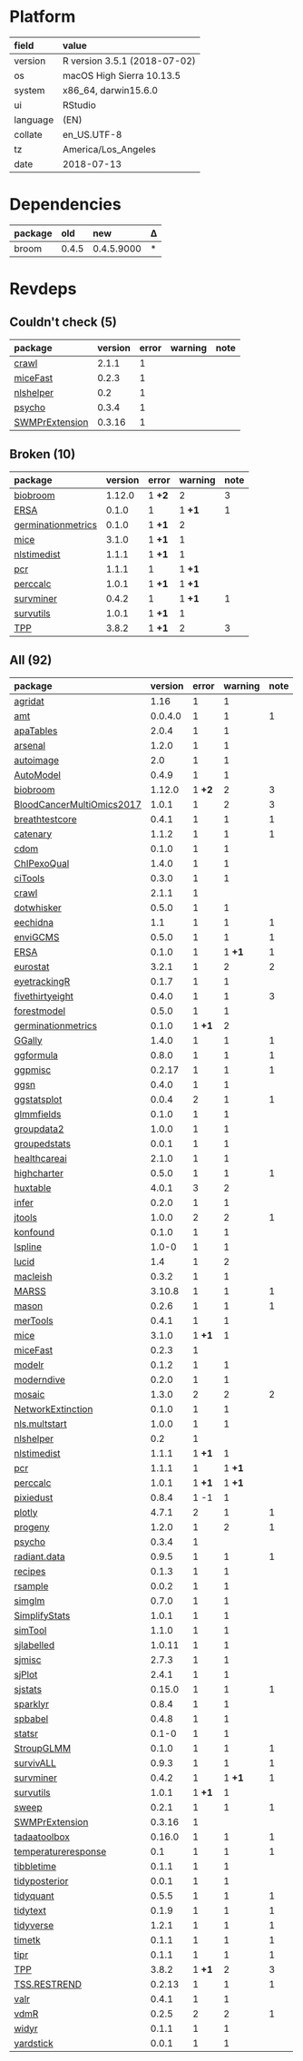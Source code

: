 # Platform

|field    |value                        |
|:--------|:----------------------------|
|version  |R version 3.5.1 (2018-07-02) |
|os       |macOS High Sierra 10.13.5    |
|system   |x86_64, darwin15.6.0         |
|ui       |RStudio                      |
|language |(EN)                         |
|collate  |en_US.UTF-8                  |
|tz       |America/Los_Angeles          |
|date     |2018-07-13                   |

# Dependencies

|package |old   |new        |Δ  |
|:-------|:-----|:----------|:--|
|broom   |0.4.5 |0.4.5.9000 |*  |

# Revdeps

## Couldn't check (5)

|package                                      |version |error |warning |note |
|:--------------------------------------------|:-------|:-----|:-------|:----|
|[crawl](problems.md#crawl)                   |2.1.1   |1     |        |     |
|[miceFast](problems.md#micefast)             |0.2.3   |1     |        |     |
|[nlshelper](problems.md#nlshelper)           |0.2     |1     |        |     |
|[psycho](problems.md#psycho)                 |0.3.4   |1     |        |     |
|[SWMPrExtension](problems.md#swmprextension) |0.3.16  |1     |        |     |

## Broken (10)

|package                                              |version |error    |warning  |note |
|:----------------------------------------------------|:-------|:--------|:--------|:----|
|[biobroom](problems.md#biobroom)                     |1.12.0  |1 __+2__ |2        |3    |
|[ERSA](problems.md#ersa)                             |0.1.0   |1        |1 __+1__ |1    |
|[germinationmetrics](problems.md#germinationmetrics) |0.1.0   |1 __+1__ |2        |     |
|[mice](problems.md#mice)                             |3.1.0   |1 __+1__ |1        |     |
|[nlstimedist](problems.md#nlstimedist)               |1.1.1   |1 __+1__ |1        |     |
|[pcr](problems.md#pcr)                               |1.1.1   |1        |1 __+1__ |     |
|[perccalc](problems.md#perccalc)                     |1.0.1   |1 __+1__ |1 __+1__ |     |
|[survminer](problems.md#survminer)                   |0.4.2   |1        |1 __+1__ |1    |
|[survutils](problems.md#survutils)                   |1.0.1   |1 __+1__ |1        |     |
|[TPP](problems.md#tpp)                               |3.8.2   |1 __+1__ |2        |3    |

## All (92)

|package                                                            |version |error    |warning  |note |
|:------------------------------------------------------------------|:-------|:--------|:--------|:----|
|[agridat](problems.md#agridat)                                     |1.16    |1        |1        |     |
|[amt](problems.md#amt)                                             |0.0.4.0 |1        |1        |1    |
|[apaTables](problems.md#apatables)                                 |2.0.4   |1        |1        |     |
|[arsenal](problems.md#arsenal)                                     |1.2.0   |1        |1        |     |
|[autoimage](problems.md#autoimage)                                 |2.0     |1        |1        |     |
|[AutoModel](problems.md#automodel)                                 |0.4.9   |1        |1        |     |
|[biobroom](problems.md#biobroom)                                   |1.12.0  |1 __+2__ |2        |3    |
|[BloodCancerMultiOmics2017](problems.md#bloodcancermultiomics2017) |1.0.1   |1        |2        |3    |
|[breathtestcore](problems.md#breathtestcore)                       |0.4.1   |1        |1        |1    |
|[catenary](problems.md#catenary)                                   |1.1.2   |1        |1        |1    |
|[cdom](problems.md#cdom)                                           |0.1.0   |1        |1        |     |
|[ChIPexoQual](problems.md#chipexoqual)                             |1.4.0   |1        |1        |     |
|[ciTools](problems.md#citools)                                     |0.3.0   |1        |1        |     |
|[crawl](problems.md#crawl)                                         |2.1.1   |1        |         |     |
|[dotwhisker](problems.md#dotwhisker)                               |0.5.0   |1        |1        |     |
|[eechidna](problems.md#eechidna)                                   |1.1     |1        |1        |1    |
|[enviGCMS](problems.md#envigcms)                                   |0.5.0   |1        |1        |1    |
|[ERSA](problems.md#ersa)                                           |0.1.0   |1        |1 __+1__ |1    |
|[eurostat](problems.md#eurostat)                                   |3.2.1   |1        |2        |2    |
|[eyetrackingR](problems.md#eyetrackingr)                           |0.1.7   |1        |1        |     |
|[fivethirtyeight](problems.md#fivethirtyeight)                     |0.4.0   |1        |1        |3    |
|[forestmodel](problems.md#forestmodel)                             |0.5.0   |1        |1        |     |
|[germinationmetrics](problems.md#germinationmetrics)               |0.1.0   |1 __+1__ |2        |     |
|[GGally](problems.md#ggally)                                       |1.4.0   |1        |1        |1    |
|[ggformula](problems.md#ggformula)                                 |0.8.0   |1        |1        |1    |
|[ggpmisc](problems.md#ggpmisc)                                     |0.2.17  |1        |1        |1    |
|[ggsn](problems.md#ggsn)                                           |0.4.0   |1        |1        |     |
|[ggstatsplot](problems.md#ggstatsplot)                             |0.0.4   |2        |1        |1    |
|[glmmfields](problems.md#glmmfields)                               |0.1.0   |1        |1        |     |
|[groupdata2](problems.md#groupdata2)                               |1.0.0   |1        |1        |     |
|[groupedstats](problems.md#groupedstats)                           |0.0.1   |1        |1        |     |
|[healthcareai](problems.md#healthcareai)                           |2.1.0   |1        |1        |     |
|[highcharter](problems.md#highcharter)                             |0.5.0   |1        |1        |1    |
|[huxtable](problems.md#huxtable)                                   |4.0.1   |3        |2        |     |
|[infer](problems.md#infer)                                         |0.2.0   |1        |1        |     |
|[jtools](problems.md#jtools)                                       |1.0.0   |2        |2        |1    |
|[konfound](problems.md#konfound)                                   |0.1.0   |1        |1        |     |
|[lspline](problems.md#lspline)                                     |1.0-0   |1        |1        |     |
|[lucid](problems.md#lucid)                                         |1.4     |1        |2        |     |
|[macleish](problems.md#macleish)                                   |0.3.2   |1        |1        |     |
|[MARSS](problems.md#marss)                                         |3.10.8  |1        |1        |1    |
|[mason](problems.md#mason)                                         |0.2.6   |1        |1        |1    |
|[merTools](problems.md#mertools)                                   |0.4.1   |1        |1        |     |
|[mice](problems.md#mice)                                           |3.1.0   |1 __+1__ |1        |     |
|[miceFast](problems.md#micefast)                                   |0.2.3   |1        |         |     |
|[modelr](problems.md#modelr)                                       |0.1.2   |1        |1        |     |
|[moderndive](problems.md#moderndive)                               |0.2.0   |1        |1        |     |
|[mosaic](problems.md#mosaic)                                       |1.3.0   |2        |2        |2    |
|[NetworkExtinction](problems.md#networkextinction)                 |0.1.0   |1        |1        |     |
|[nls.multstart](problems.md#nlsmultstart)                          |1.0.0   |1        |1        |     |
|[nlshelper](problems.md#nlshelper)                                 |0.2     |1        |         |     |
|[nlstimedist](problems.md#nlstimedist)                             |1.1.1   |1 __+1__ |1        |     |
|[pcr](problems.md#pcr)                                             |1.1.1   |1        |1 __+1__ |     |
|[perccalc](problems.md#perccalc)                                   |1.0.1   |1 __+1__ |1 __+1__ |     |
|[pixiedust](problems.md#pixiedust)                                 |0.8.4   |1 -1     |1        |     |
|[plotly](problems.md#plotly)                                       |4.7.1   |2        |1        |1    |
|[progeny](problems.md#progeny)                                     |1.2.0   |1        |2        |1    |
|[psycho](problems.md#psycho)                                       |0.3.4   |1        |         |     |
|[radiant.data](problems.md#radiantdata)                            |0.9.5   |1        |1        |1    |
|[recipes](problems.md#recipes)                                     |0.1.3   |1        |1        |     |
|[rsample](problems.md#rsample)                                     |0.0.2   |1        |1        |     |
|[simglm](problems.md#simglm)                                       |0.7.0   |1        |1        |     |
|[SimplifyStats](problems.md#simplifystats)                         |1.0.1   |1        |1        |     |
|[simTool](problems.md#simtool)                                     |1.1.0   |1        |1        |     |
|[sjlabelled](problems.md#sjlabelled)                               |1.0.11  |1        |1        |     |
|[sjmisc](problems.md#sjmisc)                                       |2.7.3   |1        |1        |     |
|[sjPlot](problems.md#sjplot)                                       |2.4.1   |1        |1        |     |
|[sjstats](problems.md#sjstats)                                     |0.15.0  |1        |1        |1    |
|[sparklyr](problems.md#sparklyr)                                   |0.8.4   |1        |1        |     |
|[spbabel](problems.md#spbabel)                                     |0.4.8   |1        |1        |     |
|[statsr](problems.md#statsr)                                       |0.1-0   |1        |1        |     |
|[StroupGLMM](problems.md#stroupglmm)                               |0.1.0   |1        |1        |1    |
|[survivALL](problems.md#survivall)                                 |0.9.3   |1        |1        |1    |
|[survminer](problems.md#survminer)                                 |0.4.2   |1        |1 __+1__ |1    |
|[survutils](problems.md#survutils)                                 |1.0.1   |1 __+1__ |1        |     |
|[sweep](problems.md#sweep)                                         |0.2.1   |1        |1        |1    |
|[SWMPrExtension](problems.md#swmprextension)                       |0.3.16  |1        |         |     |
|[tadaatoolbox](problems.md#tadaatoolbox)                           |0.16.0  |1        |1        |1    |
|[temperatureresponse](problems.md#temperatureresponse)             |0.1     |1        |1        |1    |
|[tibbletime](problems.md#tibbletime)                               |0.1.1   |1        |1        |     |
|[tidyposterior](problems.md#tidyposterior)                         |0.0.1   |1        |1        |     |
|[tidyquant](problems.md#tidyquant)                                 |0.5.5   |1        |1        |1    |
|[tidytext](problems.md#tidytext)                                   |0.1.9   |1        |1        |1    |
|[tidyverse](problems.md#tidyverse)                                 |1.2.1   |1        |1        |1    |
|[timetk](problems.md#timetk)                                       |0.1.1   |1        |1        |1    |
|[tipr](problems.md#tipr)                                           |0.1.1   |1        |1        |1    |
|[TPP](problems.md#tpp)                                             |3.8.2   |1 __+1__ |2        |3    |
|[TSS.RESTREND](problems.md#tssrestrend)                            |0.2.13  |1        |1        |1    |
|[valr](problems.md#valr)                                           |0.4.1   |1        |1        |     |
|[vdmR](problems.md#vdmr)                                           |0.2.5   |2        |2        |1    |
|[widyr](problems.md#widyr)                                         |0.1.1   |1        |1        |     |
|[yardstick](problems.md#yardstick)                                 |0.0.1   |1        |1        |     |

